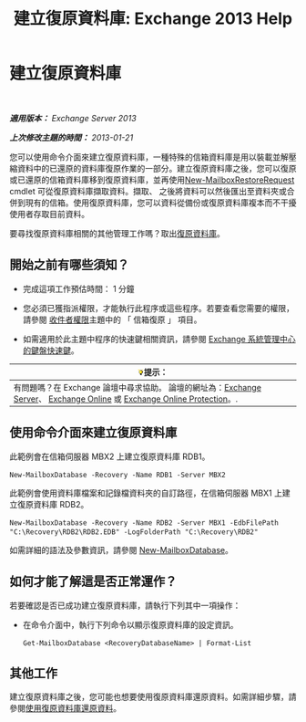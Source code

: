 ﻿---
title: '建立復原資料庫: Exchange 2013 Help'
TOCTitle: 建立復原資料庫
ms:assetid: 34d87491-b7b7-44a9-8d69-e1a9c1fe5852
ms:mtpsurl: https://technet.microsoft.com/zh-tw/library/Ee332321(v=EXCHG.150)
ms:contentKeyID: 50472951
ms.date: 05/21/2018
mtps_version: v=EXCHG.150
ms.translationtype: MT
---

# 建立復原資料庫

 

_**適用版本：** Exchange Server 2013_

_**上次修改主題的時間：** 2013-01-21_

您可以使用命令介面來建立復原資料庫，一種特殊的信箱資料庫是用以裝載並解壓縮資料中的已還原的資料庫復原作業的一部分。建立復原資料庫之後，您可以復原或已還原的信箱資料庫移到復原資料庫，並再使用[New-MailboxRestoreRequest](https://technet.microsoft.com/zh-tw/library/ff829875\(v=exchg.150\)) cmdlet 可從復原資料庫擷取資料。擷取、 之後將資料可以然後匯出至資料夾或合併到現有的信箱。使用復原資料庫，您可以資料從備份或復原資料庫複本而不干擾使用者存取目前資料。

要尋找復原資料庫相關的其他管理工作嗎？取出[復原資料庫](recovery-databases-exchange-2013-help.md)。

## 開始之前有哪些須知？

  - 完成這項工作預估時間： 1 分鐘

  - 您必須已獲指派權限，才能執行此程序或這些程序。若要查看您需要的權限，請參閱 [收件者權限](recipients-permissions-exchange-2013-help.md)主題中的 「 信箱復原 」 項目。

  - 如需適用於此主題中程序的快速鍵相關資訊，請參閱 [Exchange 系統管理中心的鍵盤快速鍵](keyboard-shortcuts-in-the-exchange-admin-center-exchange-online-protection-help.md)。

<table>
<thead>
<tr class="header">
<th><img src="images/Bb124558.tip(EXCHG.150).gif" title="提示" alt="提示" />提示：</th>
</tr>
</thead>
<tbody>
<tr class="odd">
<td>有問題嗎？在 Exchange 論壇中尋求協助。 論壇的網址為：<a href="https://go.microsoft.com/fwlink/p/?linkid=60612">Exchange Server</a>、 <a href="https://go.microsoft.com/fwlink/p/?linkid=267542">Exchange Online</a> 或 <a href="https://go.microsoft.com/fwlink/p/?linkid=285351">Exchange Online Protection</a>。.</td>
</tr>
</tbody>
</table>


## 使用命令介面來建立復原資料庫

此範例會在信箱伺服器 MBX2 上建立復原資料庫 RDB1。

    New-MailboxDatabase -Recovery -Name RDB1 -Server MBX2

此範例會使用資料庫檔案和記錄檔資料夾的自訂路徑，在信箱伺服器 MBX1 上建立復原資料庫 RDB2。

    New-MailboxDatabase -Recovery -Name RDB2 -Server MBX1 -EdbFilePath "C:\Recovery\RDB2\RDB2.EDB" -LogFolderPath "C:\Recovery\RDB2"

如需詳細的語法及參數資訊，請參閱 [New-MailboxDatabase](https://technet.microsoft.com/zh-tw/library/aa997976\(v=exchg.150\))。

## 如何才能了解這是否正常運作？

若要確認是否已成功建立復原資料庫，請執行下列其中一項操作：

  - 在命令介面中，執行下列命令以顯示復原資料庫的設定資訊。
    
        Get-MailboxDatabase <RecoveryDatabaseName> | Format-List

## 其他工作

建立復原資料庫之後，您可能也想要使用復原資料庫還原資料。如需詳細步驟，請參閱[使用復原資料庫還原資料](restore-data-using-a-recovery-database-exchange-2013-help.md)。

